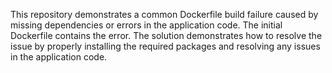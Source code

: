 This repository demonstrates a common Dockerfile build failure caused by missing dependencies or errors in the application code. The initial Dockerfile contains the error. The solution demonstrates how to resolve the issue by properly installing the required packages and resolving any issues in the application code.